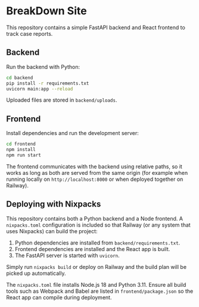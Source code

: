 # BreakDown Site

This repository contains a simple FastAPI backend and React frontend to track case reports.

## Backend

Run the backend with Python:

```bash
cd backend
pip install -r requirements.txt
uvicorn main:app --reload
```

Uploaded files are stored in `backend/uploads`.

## Frontend

Install dependencies and run the development server:

```bash
cd frontend
npm install
npm run start
```

The frontend communicates with the backend using relative paths, so it works as long as both are served from the same origin (for example when running locally on `http://localhost:8000` or when deployed together on Railway).

## Deploying with Nixpacks

This repository contains both a Python backend and a Node frontend.  A
`nixpacks.toml` configuration is included so that Railway (or any system that
uses Nixpacks) can build the project:

1. Python dependencies are installed from `backend/requirements.txt`.
2. Frontend dependencies are installed and the React app is built.
3. The FastAPI server is started with `uvicorn`.

Simply run `nixpacks build` or deploy on Railway and the build plan will be
picked up automatically.

The `nixpacks.toml` file installs Node.js 18 and Python 3.11. Ensure all build
tools such as Webpack and Babel are listed in `frontend/package.json` so the
React app can compile during deployment.
